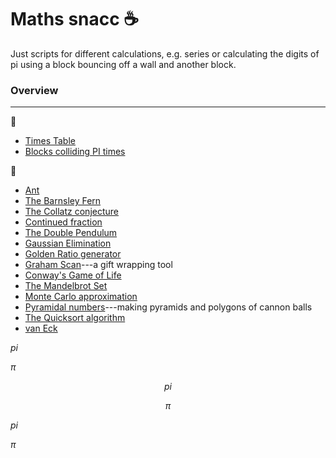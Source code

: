 # Maths snacc :coffee:

Just scripts for different calculations, e.g. series or calculating the digits of pi using a block bouncing off a wall and another block.

### Overview
------------
:file_folder:
* [Times Table](x_table)
* [Blocks colliding PI times](pygame)

:memo:
* [Ant](ant.py)
* [The Barnsley Fern](barnsley_fern.py)
* [The Collatz conjecture](Collatz.py)
* [Continued fraction](continued_frac.py)
* [The Double Pendulum](double_pend.py)
* [Gaussian Elimination](gauss_elim.py)
* [Golden Ratio generator](golden.py)
* [Graham Scan](graham_scan.py)---a gift wrapping tool
* [Conway's Game of Life](life.py)
* [The Mandelbrot Set](mandelbrot.py)
* [Monte Carlo approximation](monte_carlo.py)
* [Pyramidal numbers](pyramidal_number.py)---making pyramids and polygons of cannon balls
* [The Quicksort algorithm](quicksort.py)
* [van Eck](van_eck.py)

$pi$

$\pi$

$$ pi $$

$$ \pi $$

$` pi `$

$` \pi `$
